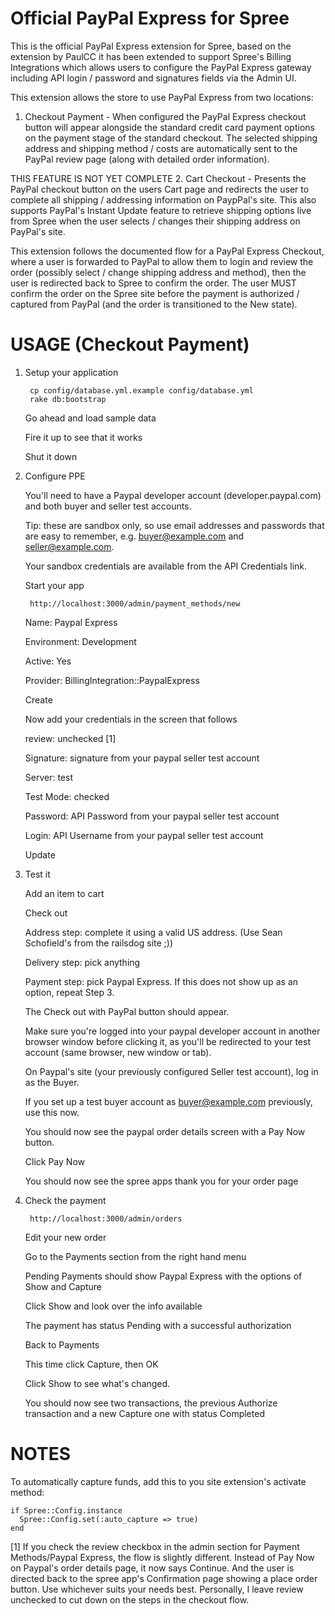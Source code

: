# Official PayPal Express for Spree

This is the official PayPal Express extension for Spree, based on the extension by PaulCC it has been extended to support Spree's
Billing Integrations which allows users to configure the PayPal Express gateway including API login / password and signatures fields
via the Admin UI.

This extension allows the store to use PayPal Express from two locations:

  1. Checkout Payment - When configured the PayPal Express checkout button will appear alongside the standard credit card payment
  options on the payment stage of the standard checkout. The selected shipping address and shipping method / costs are automatically
  sent to the PayPal review page (along with detailed order information).

  THIS FEATURE IS NOT YET COMPLETE
  2. Cart Checkout - Presents the PayPal checkout button on the users Cart page and redirects the user to complete all shipping / addressing
  information on PaypPal's site. This also supports PayPal's Instant Update feature to retrieve shipping options live from Spree when the user
  selects / changes their shipping address on PayPal's site.

This extension follows the documented flow for a PayPal Express Checkout, where a user is forwarded to PayPal to allow them to login and review
the order (possibly select / change shipping address and method), then the user is redirected back to Spree to confirm the order. The user
MUST confirm the order on the Spree site before the payment is authorized / captured from PayPal (and the order is transitioned to the New state).

USAGE (Checkout Payment)
========================

1. Setup your application

        cp config/database.yml.example config/database.yml
        rake db:bootstrap
  
    Go ahead and load sample data

    Fire it up to see that it works

    Shut it down


2. Configure PPE

    You'll need to have a Paypal developer account (developer.paypal.com) and both buyer and seller test accounts.
  
    Tip: these are sandbox only, so use email addresses and passwords that are easy to  remember, e.g. buyer@example.com and seller@example.com.
  
    Your sandbox credentials are available from the API Credentials link.
  
    Start your app
  
        http://localhost:3000/admin/payment_methods/new
  
    Name: Paypal Express
  
    Environment: Development
  
    Active: Yes
  
    Provider: BillingIntegration::PaypalExpress
  
    Create
  
    Now add your credentials in the screen that follows
  
    review: unchecked [1]
  
    Signature: signature from your paypal seller test account
  
    Server: test
  
    Test Mode: checked
  
    Password: API Password from your paypal seller test account
  
    Login: API Username from your paypal seller test account
  
    Update

3. Test it

    Add an item to cart
  
    Check out
  
    Address step: complete it using a valid US address. (Use Sean Schofield's from the railsdog site ;))
  
    Delivery step: pick anything
  
    Payment step: pick Paypal Express. If this does not show up as an option, repeat Step 3. 
  
    The Check out with PayPal button should appear.
  
    Make sure you're logged into your paypal developer account in another browser window before clicking it, as you'll be redirected to your test account (same browser, new window or tab).
  
    On Paypal's site (your previously configured Seller test account), log in as the Buyer. 
  
    If you set up a test buyer account as buyer@example.com previously, use this now.
  
    You should now see the paypal order details screen with a Pay Now button.
  
    Click Pay Now
  
    You should now see the spree apps thank you for your order page
  

4. Check the payment

        http://localhost:3000/admin/orders
  
    Edit your new order
  
    Go to the Payments section from the right hand menu
  
    Pending Payments should show Paypal Express with the options of Show and Capture
  
    Click Show and look over the info available
  
    The payment has status Pending with a successful authorization
  
    Back to Payments
  
    This time click Capture, then OK
  
    Click Show to see what's changed. 
  
    You should now see two transactions, the previous Authorize transaction and a new Capture one with status Completed
    
NOTES
=====
    
To automatically capture funds, add this to you site extension's activate method:

    if Spree::Config.instance
      Spree::Config.set(:auto_capture => true)
    end
    
[1] If you check the review checkbox in the admin section for Payment Methods/Paypal Express, the flow is slightly different. Instead of Pay Now on Paypal's order details page, it now says Continue. And the user is directed back to the spree app's Confirmation page showing a place order button. Use whichever suits your needs best. Personally, I leave review unchecked to cut down on the steps in the checkout flow.